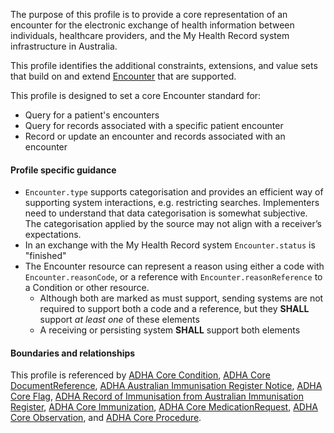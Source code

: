 The purpose of this profile is to provide a core representation of an encounter for the electronic exchange of health information between individuals, healthcare providers, and the My Health Record system infrastructure in Australia.

This profile identifies the additional constraints, extensions, and value sets that build on and extend [Encounter](http://hl7.org/fhir/R4/encounter.html) that are supported. 

This profile is designed to set a core Encounter standard for:
* Query for a patient's encounters
* Query for records associated with a specific patient encounter
* Record or update an encounter and records associated with an encounter


#### Profile specific guidance
- `Encounter.type` supports categorisation and provides an efficient way of supporting system interactions, e.g. restricting searches. Implementers need to understand that data categorisation is somewhat subjective. The categorisation applied by the source may not align with a receiver’s expectations. 
- In an exchange with the My Health Record system `Encounter.status` is "finished"
- The Encounter resource can represent a reason using either a code with `Encounter.reasonCode`, or a reference with `Encounter.reasonReference` to a Condition or other resource.
  - Although both are marked as must support, sending systems are not required to support both a code and a reference, but they **SHALL** support *at least one* of these elements
  - A receiving or persisting system **SHALL** support both elements


#### Boundaries and relationships
This profile is referenced by 
[ADHA Core Condition](StructureDefinition-dh-condition-core-1.html), 
[ADHA Core DocumentReference](StructureDefinition-dh-documentreference-core-1.html), 
[ADHA Australian Immunisation Register Notice](StructureDefinition-dh-flag-air-1.html), 
[ADHA Core Flag](StructureDefinition-dh-flag-core-1.html), 
[ADHA Record of Immunisation from Australian Immunisation Register](StructureDefinition-dh-immunization-air-1.html), 
[ADHA Core Immunization](StructureDefinition-dh-immunization-core-1.html), 
[ADHA Core MedicationRequest](StructureDefinition-dh-medicationrequest-core-1.html), 
[ADHA Core Observation](StructureDefinition-dh-observation-core-1.html), and
[ADHA Core Procedure](StructureDefinition-dh-procedure-core-1.html). 


